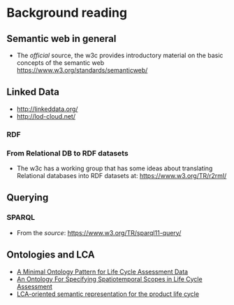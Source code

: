# Background reading

## Semantic web in general

* The _official_ source, the w3c provides introductory material on the basic concepts of the semantic web https://www.w3.org/standards/semanticweb/

## Linked Data

* http://linkeddata.org/
* http://lod-cloud.net/

### RDF

### From Relational DB to RDF datasets

* The w3c has a working group that has some ideas about translating Relational databases into RDF datasets at:
https://www.w3.org/TR/r2rml/

## Querying

### SPARQL

* From the _source_: https://www.w3.org/TR/sparql11-query/

## Ontologies and LCA

* [A Minimal Ontology Pattern for Life Cycle Assessment Data](http://geog.ucsb.edu/~jano/LCA_pattern.pdf)
* [An Ontology For Specifying Spatiotemporal Scopes in Life Cycle Assessment](https://geog.ucsb.edu/~jano/stscope_ontology.pdf)
* [LCA-oriented semantic representation for the product life cycle](https://doi-org.proxy.bnl.lu/10.1016/j.jclepro.2014.08.053)
